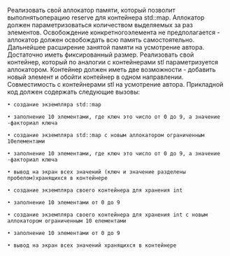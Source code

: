 Реализовать  свой  аллокатор  памяти,  который  позволит  выполнятьоперацию reserve для контейнера std::map. Аллокатор должен параметризоваться количеством выделяемых за раз элементов. Освобождение конкретногоэлемента не предполагается - аллокатор должен освобождать всю память самостоятельно. Дальнейшее расширение занятой памяти на усмотрение автора. Достаточно иметь фиксированный размер.
Реализовать свой контейнер, который по аналогии с контейнерами stl параметризуется аллокатором. Контейнер должен иметь две возможности - добавить новый элемент и обойти контейнер в одном направлении. Совместимость с контейнерами stl на усмотрение автора.
Прикладной код должен содержать следующие вызовы:

    • создание экземпляра std::map

    • заполнение 10 элементами, где ключ это число от 0 до 9, а значение -факториал ключа

    • создание экземпляра std::map с новым аллокатором ограниченным 10елементами

    • заполнение 10 элементами, где ключ это число от 0 до 9, а значение -факториал ключа

    • вывод на экран всех значений (ключ и значение разделены пробелом)хранящихся в контейнере

    • создание экземпляра своего контейнера для хранения int

    • заполнение 10 элементами от 0 до 9

    • создание экземпляра своего контейнера для хранения int с новым аллокатором ограниченным 10 елементами

    • заполнение 10 элементами от 0 до 9
    
    • вывод на экран всех значений хранящихся в контейнере